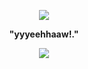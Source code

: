 
<p align="center" width="100%">
    <img src="https://komarev.com/ghpvc/?username=NxAou&style=for-the-badge&label=✧✦&color=592436"> 
<p align="center" 
 <p align="center"><strong> "yyyeehhaaw!."
</p>
     <p align="center" width="1000">
    <img src="https://64.media.tumblr.com/8d5bd001a82b113b19fdb33abf60cf12/a837cb47d7da89c5-1d/s400x600/7cc89862959c7a883a56d9fed36697f6978a2c3e.pnj" > 
     </p>











